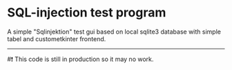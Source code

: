 # SQL-injection test program
A simple "Sqlinjektion" test gui based on local sqlite3 database with simple tabel and custometkinter frontend.

---
#❗ This code is still in production so it may no work.
